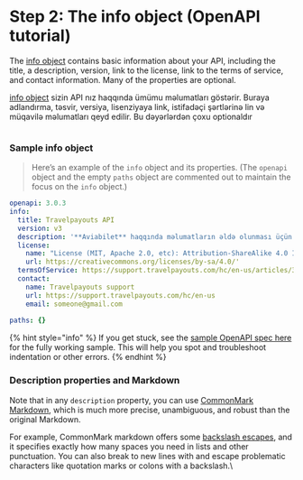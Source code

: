 # Step 2: The info object (OpenAPI tutorial)

The [info object](https://github.com/OAI/OpenAPI-Specification/blob/master/versions/3.1.0.md#infoObject) contains basic information about your API, including the title, a description, version, link to the license, link to the terms of service, and contact information. Many of the properties are optional.

[info object](https://github.com/OAI/OpenAPI-Specification/blob/master/versions/3.1.0.md#infoObject)  sizin API nız haqqında ümümu məlumatları göstərir. Buraya adlandırma, təsvir, versiya, lisenziyaya link, istifadəçi şərtlərinə lin və müqavilə məlumatları qeyd edilir. Bu dəyərlərdən çoxu optionaldır

<figure><img src="https://lh4.googleusercontent.com/mc-6GZKRasETBi9DLlvdiFuqlSrXEO97gBqzxpFDXyzAy2Sp6jwygeX4CfnXZMHdM3LrRWhJR6H6QNSEtg54nRLuLur2rN5KVz6kXkLL6fQww39caCaA7uLdVBJU_SxvU0Zwhu4dhpdnFnDttJNhgCpz3p-IqL3hWwcHzGiAJIWcjXoRLcMvfehr1Fp-fW4" alt=""><figcaption></figcaption></figure>

### Sample info object

> Here’s an example of the `info` object and its properties. (The `openapi` object and the empty `paths` object are commented out to maintain the focus on the `info` object.)

```yaml
openapi: 3.0.3
info:
  title: Travelpayouts API
  version: v3
  description: '**Aviabilet** haqqında məlumatların əldə olunması üçün  istifadə olunur '
  license: 
    name: "License (MIT, Apache 2.0, etc): Attribution-ShareAlike 4.0 International (CC BY-SA 4.0) License"
    url: https://creativecommons.org/licenses/by-sa/4.0/'
  termsOfService: https://support.travelpayouts.com/hc/en-us/articles/360004162111-Terms-of-the-Travelpayouts-Travel-Affiliate-Network
  contact:
    name: Travelpayouts support
    url: https://support.travelpayouts.com/hc/en-us
    email: someone@gmail.com
  
paths: {}
```

{% hint style="info" %}
If you get stuck, see the [sample OpenAPI spec here](https://idratherbewriting.com/learnapidoc/docs/openapi\_spec\_and\_generated\_ref\_docs/openapi\_openweathermap.yml) for the fully working sample. This will help you spot and troubleshoot indentation or other errors.
{% endhint %}

### Description properties and Markdown

Note that in any `description` property, you can use [CommonMark Markdown](http://spec.commonmark.org/0.27/), which is much more precise, unambiguous, and robust than the original Markdown.

For example, CommonMark markdown offers some [backslash escapes](http://spec.commonmark.org/0.27/#backslash-escapes), and it specifies exactly how many spaces you need in lists and other punctuation. You can also break to new lines with  and escape problematic characters like quotation marks or colons with a backslash.\
